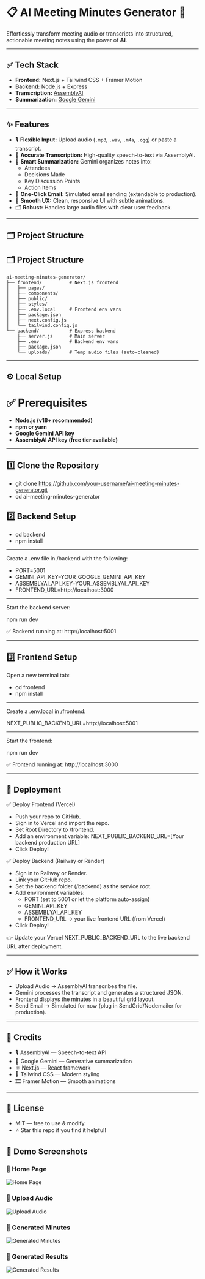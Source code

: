# 📋 AI Meeting Minutes Generator 🚀

Effortlessly transform meeting audio or transcripts into structured, actionable meeting notes using the power of **AI**.

---

## ✅ Tech Stack

- **Frontend:** Next.js + Tailwind CSS + Framer Motion  
- **Backend:** Node.js + Express  
- **Transcription:** [AssemblyAI](https://www.assemblyai.com/)  
- **Summarization:** [Google Gemini](https://deepmind.google)

---

## ✨ Features

- 🎙️ **Flexible Input:** Upload audio (`.mp3`, `.wav`, `.m4a`, `.ogg`) or paste a transcript.
- 📝 **Accurate Transcription:** High-quality speech-to-text via AssemblyAI.
- 🧠 **Smart Summarization:** Gemini organizes notes into:
  - Attendees  
  - Decisions Made  
  - Key Discussion Points  
  - Action Items  
- 📧 **One-Click Email:** Simulated email sending (extendable to production).
- 🎨 **Smooth UX:** Clean, responsive UI with subtle animations.
- 🗂️ **Robust:** Handles large audio files with clear user feedback.

---

## 🗂️ Project Structure

## 🗂️ Project Structure

```plaintext
ai-meeting-minutes-generator/
├── frontend/          # Next.js frontend
│   ├── pages/
│   ├── components/
│   ├── public/
│   ├── styles/
│   ├── .env.local     # Frontend env vars
│   ├── package.json
│   ├── next.config.js
│   └── tailwind.config.js
└── backend/           # Express backend
    ├── server.js      # Main server
    ├── .env           # Backend env vars
    ├── package.json
    └── uploads/       # Temp audio files (auto-cleaned)
```

---

## ⚙️ Local Setup
# ✅ Prerequisites

- **Node.js (v18+ recommended)**
- **npm or yarn**
- **Google Gemini API key**
- **AssemblyAI API key (free tier available)**

---

## 1️⃣ Clone the Repository

- git clone https://github.com/your-username/ai-meeting-minutes-generator.git
- cd ai-meeting-minutes-generator

## 2️⃣ Backend Setup

- cd backend
- npm install

---

Create a .env file in /backend with the following:

- PORT=5001
- GEMINI_API_KEY=YOUR_GOOGLE_GEMINI_API_KEY
- ASSEMBLYAI_API_KEY=YOUR_ASSEMBLYAI_API_KEY
- FRONTEND_URL=http://localhost:3000

---

Start the backend server:

npm run dev

✅ Backend running at: http://localhost:5001

---

## 3️⃣ Frontend Setup
Open a new terminal tab:

- cd frontend
- npm install

---

Create a .env.local in /frontend:

NEXT_PUBLIC_BACKEND_URL=http://localhost:5001

---

Start the frontend:

npm run dev

✅ Frontend running at: http://localhost:3000

---

## 🚀 Deployment

✅ Deploy Frontend (Vercel)

- Push your repo to GitHub.
- Sign in to Vercel and import the repo.
- Set Root Directory to /frontend.
- Add an environment variable: NEXT_PUBLIC_BACKEND_URL=[Your backend production URL]
- Click Deploy!


✅ Deploy Backend (Railway or Render)

- Sign in to Railway or Render.
- Link your GitHub repo.
- Set the backend folder (/backend) as the service root.
- Add environment variables:
  - PORT (set to 5001 or let the platform auto-assign)
  - GEMINI_API_KEY
  - ASSEMBLYAI_API_KEY
  - FRONTEND_URL → your live frontend URL (from Vercel)
- Click Deploy!

👉 Update your Vercel NEXT_PUBLIC_BACKEND_URL to the live backend URL after deployment.



---

## ✅ How it Works

- Upload Audio → AssemblyAI transcribes the file.
- Gemini processes the transcript and generates a structured JSON.
- Frontend displays the minutes in a beautiful grid layout.
- Send Email → Simulated for now (plug in SendGrid/Nodemailer for production).

---

## 🙌 Credits

- 🎙️ AssemblyAI — Speech-to-text API
- 🤖 Google Gemini — Generative summarization
- ⚛️ Next.js — React framework
- 🎨 Tailwind CSS — Modern styling
- 🎞️ Framer Motion — Smooth animations

---

## 📄 License

- MIT — free to use & modify.
- ⭐️ Star this repo if you find it helpful!

## 📸 Demo Screenshots


### 🎉 Home Page
![Home Page](./frontend/public/screenshots/homepage.png)

### 🔼 Upload Audio
![Upload Audio](./frontend/public/screenshots/upload.png)

### 📄 Generated Minutes
![Generated Minutes](./frontend/public/screenshots/minutes.png)

### 📄 Generated Results
![Generated Results](./frontend/public/screenshots/minutes.png)



